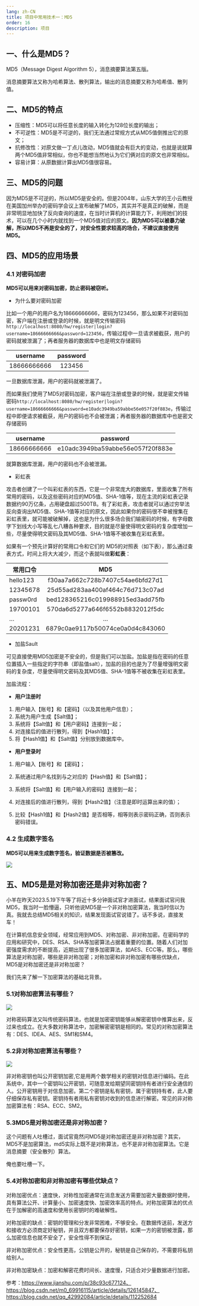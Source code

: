 ```yaml
---
lang: zh-CN
title: 项目中常用技术一：MD5
order: 16
description: 项目
---
```






## 一、什么是MD5？

MD5（Message Digest Algorithm 5），消息摘要算法第五版。

消息摘要算法又称为哈希算法、散列算法，输出的消息摘要又称为哈希值、散列值。

## 二、MD5的特点

- 压缩性：MD5可以将任意长度的输入转化为128位长度的输出；
- 不可逆性：MD5是不可逆的，我们无法通过常规方式从MD5值倒推出它的原文；
- 抗修改性：对原文做一丁点儿改动，MD5值就会有巨大的变动，也就是说就算两个MD5值非常相似，你也不能想当然地认为它们俩对应的原文也非常相似。
- 容易计算：从原数据计算出MD5值很容易。

## 三、MD5的问题

因为MD5是不可逆的，所以MD5是安全的。但是2004年，山东大学的王小云教授在美国加州举办的密码学会议上宣布破解了MD5，其实并不是真正的破解，而是非常明显地加快了反向查询的速度，在当时计算机的计算能力下，利用她们的技术，可以在几个小时内就找到一个MD5值对应的原文。**因为MD5可以被暴力破解，所以MD5不再是安全的了，对安全性要求较高的场合，不建议直接使用MD5。**

## 四、MD5的应用场景

### 4.1 对密码加密

**MD5可以用来对密码加密，防止密码被窃听。**

- 为什么要对密码加密

比如一个用户的用户名为18666666666，密码为123456，那么如果不对密码加密，客户端在注册或登录的时候，就是明文传输密码`http://localhost:8080/hw/register|login?username=18666666666&password=123456`，传输过程中一旦请求被截获，用户的密码就被泄漏了；再者服务器的数据库中也是明文存储密码

|  username   | password |
| :---------: | :------: |
| 18666666666 |  123456  |

一旦数据库泄漏，用户的密码就被泄漏了。

而如果我们使用了MD5对密码加密，客户端在注册或登录的时候，就是密文传输密码`http://localhost:8080/hw/register|login?username=18666666666&password=e10adc3949ba59abbe56e057f20f883e`，传输过程中即便请求被截获，用户的密码也不会被泄漏；再者服务器的数据库中也是密文存储密码

|  username   |             password             |
| :---------: | :------------------------------: |
| 18666666666 | e10adc3949ba59abbe56e057f20f883e |

就算数据库泄漏，用户的密码也不会被泄漏。

- 彩虹表

攻击者创建了一个叫彩虹表的东西，它是一个非常庞大的数据库，里面收集了所有常用的密码，以及这些密码对应的MD5值、SHA-1值等，现在主流的彩虹表记录数据约90万亿条，占用硬盘超过500TB。有了彩虹表，攻击者就可以通过穷举法反向查询出MD5值、SHA-1值等对应的原文，因此如果你的密码很不幸被搜集在彩虹表里，就可能被破解掉，这也是为什么很多场合我们输密码的时候，有字母数字下划线大小写等乱七八糟各种要求，目的就是尽量使得明文密码的复杂度增加一些，尽量使得明文密码及其MD5值、SHA-1值等不被收集在彩虹表里。

如果有一个预先计算好的常用口令和它们的 MD5的对照表（如下表），那么通过查表方式，时间上将大大减少，而这个表就叫做**彩虹表**：

| 常用口令 |               MD5                |
| -------- | :------------------------------: |
| hello123 | f30aa7a662c728b7407c54ae6bfd27d1 |
| 12345678 | 25d55ad283aa400af464c76d713c07ad |
| passw0rd | bed128365216c019988915ed3add75fb |
| 19700101 | 570da6d5277a646f6552b8832012f5dc |
| …        |                …                 |
| 20201231 | 6879c0ae9117b50074ce0a0d4c843060 |

- 加盐Sault

可见直接使用MD5加密是不安全的，但是我们可以加盐。加盐是指在密码的任意位置插入一些指定的字符串（即盐值salt），加盐的目的也是为了尽量增强明文密码的复杂度，尽量使得明文密码及其MD5值、SHA-1值等不被收集在彩虹表里。

加盐流程：

- **用户注册时**

1. 用户输入【账号】和【密码】（以及其他用户信息）；
2. 系统为用户生成【Salt值】；
3. 系统将【Salt值】和【用户密码】连接到一起；
4. 对连接后的值进行散列，得到【Hash1值】；
5. 将【Hash1值】和【Salt值】分别放到数据库中。

- **用户登录时**

1. 用户输入【账号】和【密码】；

2. 系统通过用户名找到与之对应的【Hash值】和【Salt值】；

3. 系统将【Salt值】和【用户输入的密码】连接到一起；

4. 对连接后的值进行散列，得到【Hash2值】（注意是即时运算出来的值）；

5. 比较【Hash1值】和【Hash2值】是否相等，相等则表示密码正确，否则表示密码错误。

   

### 4.2 生成数字签名

**MD5可以用来生成数字签名，验证数据是否被篡改。**

![](https://upload-images.jianshu.io/upload_images/1116725-25b89b93cecf4016.png?imageMogr2/auto-orient/strip|imageView2/2/w/866/format/webp)



## 五、MD5是是对称加密还是非对称加密？

小羊在昨天2023.5.19下午等了将近十多分钟面试官才进面试，结果面试官问我MD5，我当时一脸懵逼，只听他说MD5是一个非对称加密算法，我当时信以为真。我就去总结MD5相关的知识，结果发现面试官说错了。话不多说，直接发车！

在计算机信息安全领域，经常应用到MD5、对称加密、非对称加密。在密码学的应用和研究中，DES、RSA、SHA等加密算法占据着重要的位置。随着人们对加密强度需求的不断提高，近期出现了很多加密算法，如AES、ECC等。那么，哪些算法是对称加密，哪些是非对称加密；对称加密和非对称加密有哪些优缺点，MD5是对称加密还是非对称加密？

我们先来了解一下加密算法的基础北背景。

### 5.1对称加密算法有哪些？

![](https://img-blog.csdnimg.cn/e031f2a27553479ca8d517175b7d9d38.jpeg)



对称密码算法又叫传统密码算法，也就是加密密钥能够从解密密钥中推算出来，反过来也成立。在大多数对称算法中，加密解密密钥是相同的。常见的对称加密算法有：DES、IDEA、AES、SM1和SM4。

### 5.2非对称加密算法有哪些？

![](https://img-blog.csdnimg.cn/cbaa88ac355a429fa6147e11b1021800.jpeg)

非对称密钥也叫公开密钥加密,它是用两个数学相关的密钥对信息进行编码。在此系统中，其中一个密钥叫公开密钥，可随意发给期望同密钥持有者进行安全通信的人。公开密钥用于对信息加密。第二个密钥是私有密钥，属于密钥持有者，此人要仔细保存私有密钥。密钥持有者用私有密钥对收到的信息进行解密。常见的非对称加密算法有：RSA、ECC、SM2。

### 5.3MD5是对称加密还是非对称加密？

这个问题有人吐槽过，面试官竟然问MD5是对称加密还是非对称加密？其实，MD5不是加密算法，md5实际上既不是对称算法，也不是非对称加密算法。它是消息摘要（安全散列）算法。

俺也要吐槽一下。

### 5.4对称加密和非对称加密有哪些优缺点？

对称加密优点：速度快，对称性加密通常在消息发送方需要加密大量数据时使用，具有算法公开、计算量小、加密速度快、加密效率高的特点。对称加密算法的优点在于加解密的高速度和使用长密钥时的难破解性。

对称加密的缺点：密钥的管理和分发非常困难，不够安全。在数据传送前，发送方和接收方必须商定好秘钥，并且双方都要保存好密钥，如果一方的密钥被泄露，那么加密信息也就不安全了，安全性得不到保证。

非对称加密优点：安全性更高，公钥是公开的，秘钥是自己保存的，不需要将私钥给别人。 

非对称加密缺点：加密和解密花费时间长、速度慢，只适合对少量数据进行加密。


参考：https://www.jianshu.com/p/38c93c677124、https://blog.csdn.net/m0_69916115/article/details/126145847、https://blog.csdn.net/qq_42992084/article/details/112252684